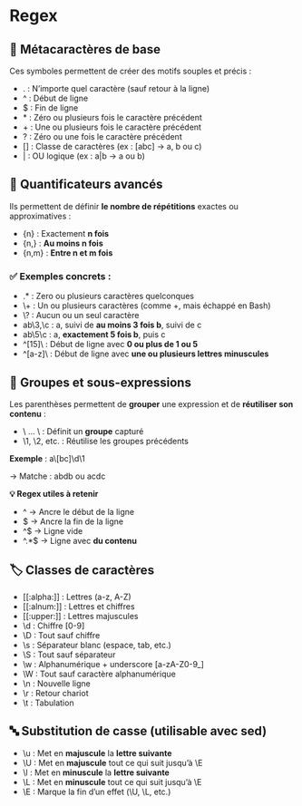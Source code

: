 # Regex

## **🧩 Métacaractères de base**

Ces symboles permettent de créer des motifs souples et précis :

- . : N’importe quel caractère (sauf retour à la ligne)
- ^ : Début de ligne
- $ : Fin de ligne
- \* : Zéro ou plusieurs fois le caractère précédent
- \+ : Une ou plusieurs fois le caractère précédent
- \? : Zéro ou une fois le caractère précédent
- \[] : Classe de caractères (ex : [abc] → a, b ou c)
- | : OU logique (ex : a|b → a ou b)

## **🔢 Quantificateurs avancés**

Ils permettent de définir **le nombre de répétitions** exactes ou approximatives :

- {n} : Exactement **n fois**
- {n,} : **Au moins n fois**
- {n,m} : **Entre n et m fois**

### **✅ Exemples concrets :**

- .* : Zero ou plusieurs caractères quelconques
- \\+ : Un ou plusieurs caractères (comme +, mais échappé en Bash)
- \\? : Aucun ou un seul caractère
- ab\3,\c : a, suivi de **au moins 3 fois b**, suivi de c
- ab\5\c : a, **exactement 5 fois b**, puis c
- ^\[15]\ : Début de ligne avec **0 ou plus de 1 ou 5**
- ^\[a-z]\ : Début de ligne avec **une ou plusieurs lettres minuscules**

## **🔁 Groupes et sous-expressions**

Les parenthèses permettent de **grouper** une expression et de **réutiliser son contenu** :

- \\ … \\ : Définit un **groupe** capturé
- \\1, \\2, etc. : Réutilise les groupes précédents

**Exemple** : a\\[bc]\\d\\1

→ Matche : abdb ou acdc

**💡 Regex utiles à retenir**

- ^ → Ancre le début de la ligne
- $ → Ancre la fin de la ligne
- ^$ → Ligne vide
- ^.*$ → Ligne avec **du contenu**



## **🏷️ Classes de caractères**

- \[\[:alpha:]] : Lettres (a-z, A-Z)
- \[\[:alnum:]] : Lettres et chiffres
- \[\[:upper:]] : Lettres majuscules
- \\d : Chiffre [0-9]
- \\D : Tout sauf chiffre
- \\s : Séparateur blanc (espace, tab, etc.)
- \\S : Tout sauf séparateur
- \\w : Alphanumérique + underscore [a-zA-Z0-9_]
- \\W : Tout sauf caractère alphanumérique
- \\n : Nouvelle ligne
- \\r : Retour chariot
- \\t : Tabulation



## **🔤 Substitution de casse (utilisable avec sed)**

- \\u : Met en **majuscule** la **lettre suivante**
- \\U : Met en **majuscule** tout ce qui suit jusqu’à \E
- \\l : Met en **minuscule** la **lettre suivante**
- \\L : Met en **minuscule** tout ce qui suit jusqu’à \E
- \\E : Marque la fin d’un effet (\U, \L, etc.)





